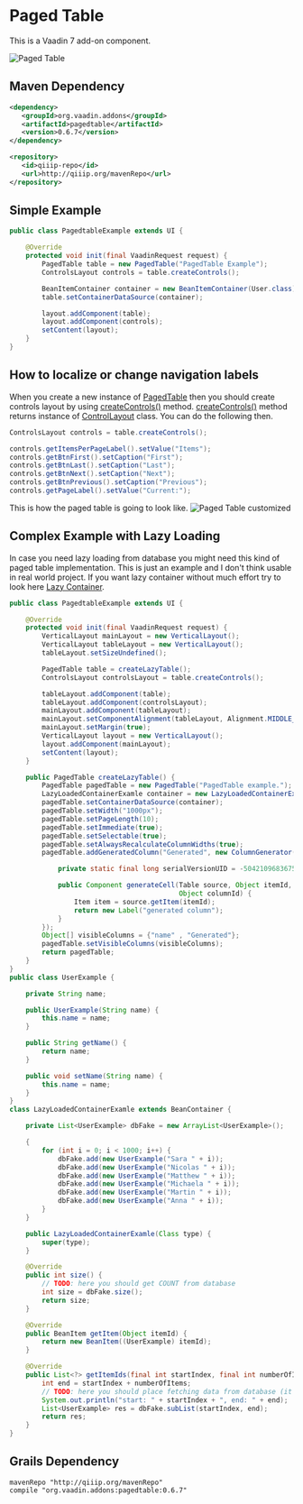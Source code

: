 # Paged Table

This is a Vaadin 7 add-on component.

![Paged Table](http://gerades.savana.cz/github/PagedTable/pagedtable-example.png)

## Maven Dependency

```xml
<dependency>
   <groupId>org.vaadin.addons</groupId>
   <artifactId>pagedtable</artifactId>
   <version>0.6.7</version>
</dependency>

<repository>
   <id>qiiip-repo</id>
   <url>http://qiiip.org/mavenRepo</url>
</repository>
```

## Simple Example

```java
public class PagedtableExample extends UI {

    @Override
    protected void init(final VaadinRequest request) {
        PagedTable table = new PagedTable("PagedTable Example");
        ControlsLayout controls = table.createControls();

        BeanItemContainer container = new BeanItemContainer(User.class);
        table.setContainerDataSource(container);

        layout.addComponent(table);
        layout.addComponent(controls);
        setContent(layout);
    }
}
```

## How to localize or change navigation labels

When you create a new instance of [PagedTable](https://github.com/ondrej-kvasnovsky/PagedTable/blob/master/src/main/java/com/jensjansson/pagedtable/PagedTable.java) then you should create controls layout by using [createControls()](https://github.com/ondrej-kvasnovsky/PagedTable/blob/master/src/main/java/com/jensjansson/pagedtable/PagedTable.java#L57) method. [createControls()](https://github.com/ondrej-kvasnovsky/PagedTable/blob/master/src/main/java/com/jensjansson/pagedtable/PagedTable.java#L57) method returns instance of [ControlLayout](https://github.com/ondrej-kvasnovsky/PagedTable/blob/master/src/main/java/com/jensjansson/pagedtable/ControlsLayout.java) class. You can do the following then.

```java
ControlsLayout controls = table.createControls();

controls.getItemsPerPageLabel().setValue("Items");
controls.getBtnFirst().setCaption("First");
controls.getBtnLast().setCaption("Last");
controls.getBtnNext().setCaption("Next");
controls.getBtnPrevious().setCaption("Previous");
controls.getPageLabel().setValue("Current:");
```

This is how the paged table is going to look like.
![Paged Table customized](http://qiiip.org/github/PagedTable/pagedtable-example-customized.png)

## Complex Example with Lazy Loading

In case you need lazy loading from database you might need this kind of paged table implementation. This is just an example and I don't think usable in real world project. If you want lazy container without much effort try to look here [Lazy Container](https://github.com/ondrej-kvasnovsky/lazy-container).

```java
public class PagedtableExample extends UI {

    @Override
    protected void init(final VaadinRequest request) {
        VerticalLayout mainLayout = new VerticalLayout();
        VerticalLayout tableLayout = new VerticalLayout();
        tableLayout.setSizeUndefined();

        PagedTable table = createLazyTable();
        ControlsLayout controlsLayout = table.createControls();

        tableLayout.addComponent(table);
        tableLayout.addComponent(controlsLayout);
        mainLayout.addComponent(tableLayout);
        mainLayout.setComponentAlignment(tableLayout, Alignment.MIDDLE_CENTER);
        mainLayout.setMargin(true);
        VerticalLayout layout = new VerticalLayout();
        layout.addComponent(mainLayout);
        setContent(layout);
    }

    public PagedTable createLazyTable() {
        PagedTable pagedTable = new PagedTable("PagedTable example.");
        LazyLoadedContainerExamle container = new LazyLoadedContainerExamle(UserExample.class);
        pagedTable.setContainerDataSource(container);
        pagedTable.setWidth("1000px");
        pagedTable.setPageLength(10);
        pagedTable.setImmediate(true);
        pagedTable.setSelectable(true);
        pagedTable.setAlwaysRecalculateColumnWidths(true);
        pagedTable.addGeneratedColumn("Generated", new ColumnGenerator() {

            private static final long serialVersionUID = -5042109683675242407L;

            public Component generateCell(Table source, Object itemId,
                                          Object columnId) {
                Item item = source.getItem(itemId);
                return new Label("generated column");
            }
        });
        Object[] visibleColumns = {"name" , "Generated"};
        pagedTable.setVisibleColumns(visibleColumns);
        return pagedTable;
    }
}
public class UserExample {

    private String name;

    public UserExample(String name) {
        this.name = name;
    }

    public String getName() {
        return name;
    }

    public void setName(String name) {
        this.name = name;
    }
}
class LazyLoadedContainerExamle extends BeanContainer {

    private List<UserExample> dbFake = new ArrayList<UserExample>();

    {
        for (int i = 0; i < 1000; i++) {
            dbFake.add(new UserExample("Sara " + i));
            dbFake.add(new UserExample("Nicolas " + i));
            dbFake.add(new UserExample("Matthew " + i));
            dbFake.add(new UserExample("Michaela " + i));
            dbFake.add(new UserExample("Martin " + i));
            dbFake.add(new UserExample("Anna " + i));
        }
    }

    public LazyLoadedContainerExamle(Class type) {
        super(type);
    }

    @Override
    public int size() {
        // TODO: here you should get COUNT from database
        int size = dbFake.size();
        return size;
    }

    @Override
    public BeanItem getItem(Object itemId) {
        return new BeanItem((UserExample) itemId);
    }

    @Override
    public List<?> getItemIds(final int startIndex, final int numberOfItems) {
        int end = startIndex + numberOfItems;
        // TODO: here you should place fetching data from database (it should be paged SQL of course)
        System.out.println("start: " + startIndex + ", end: " + end);
        List<UserExample> res = dbFake.subList(startIndex, end);
        return res;
    }
}
```

## Grails Dependency

```
mavenRepo "http://qiiip.org/mavenRepo"
compile "org.vaadin.addons:pagedtable:0.6.7"
```